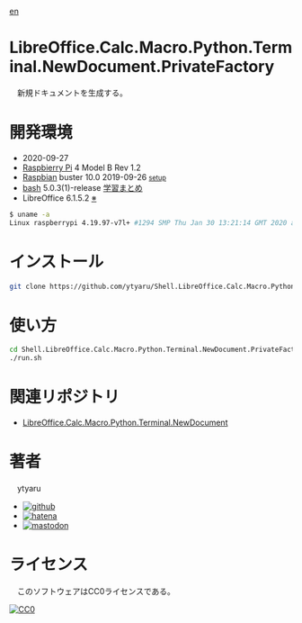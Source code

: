 [en](./README.md)

# LibreOffice.Calc.Macro.Python.Terminal.NewDocument.PrivateFactory

　新規ドキュメントを生成する。

# 開発環境

* <time datetime="2020-09-27T12:46:07+0900">2020-09-27</time>
* [Raspbierry Pi](https://ja.wikipedia.org/wiki/Raspberry_Pi) 4 Model B Rev 1.2
* [Raspbian](https://ja.wikipedia.org/wiki/Raspbian) buster 10.0 2019-09-26 <small>[setup](http://ytyaru.hatenablog.com/entry/2019/12/25/222222)</small>
* [bash](https://ja.wikipedia.org/wiki/Bash) 5.0.3(1)-release [学習まとめ](http://ytyaru.hatenablog.com/entry/2020/06/24/000000)
* LibreOffice 6.1.5.2 [※](http://ytyaru.hatenablog.com/entry/2022/07/16/000000)

```sh
$ uname -a
Linux raspberrypi 4.19.97-v7l+ #1294 SMP Thu Jan 30 13:21:14 GMT 2020 armv7l GNU/Linux
```

# インストール

```sh
git clone https://github.com/ytyaru/Shell.LibreOffice.Calc.Macro.Python.Terminal.NewDocument.PrivateFactory.20200927124622
```

# 使い方

```sh
cd Shell.LibreOffice.Calc.Macro.Python.Terminal.NewDocument.PrivateFactory.20200927124622/src
./run.sh
```

# 関連リポジトリ

* [LibreOffice.Calc.Macro.Python.Terminal.NewDocument](https://github.com/ytyaru/Shell.LibreOffice.Calc.Macro.Python.Terminal.NewDocument.20200926114456)

# 著者

　ytyaru

* [![github](http://www.google.com/s2/favicons?domain=github.com)](https://github.com/ytyaru "github")
* [![hatena](http://www.google.com/s2/favicons?domain=www.hatena.ne.jp)](http://ytyaru.hatenablog.com/ytyaru "hatena")
* [![mastodon](http://www.google.com/s2/favicons?domain=mstdn.jp)](https://mstdn.jp/web/accounts/233143 "mastdon")

# ライセンス

　このソフトウェアはCC0ライセンスである。

[![CC0](http://i.creativecommons.org/p/zero/1.0/88x31.png "CC0")](http://creativecommons.org/publicdomain/zero/1.0/deed.ja)

